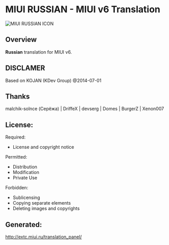 # MIUI RUSSIAN - MIUI v6 Translation

![MIUI RUSSIAN ICON](http://miui.ru/images/miui-ru_logo_290x70_black.png)

## Overview

**Russian** translation for MIUI v6.

## DISCLAMER
Based on KOJAN (KDev Group) @2014-07-01

## Thanks
malchik-solnce (Серёжа) |
DriffeX |
devserg |
Domes |
BurgerZ |
Xenon007

## License:

Required:
* License and copyright notice

Permitted:
* Distribution
* Modification
* Private Use

Forbidden:
* Sublicensing
* Copying separate elements
* Deleting images and copyrights


## Generated:
http://extc.miui.ru/translation_panel/
